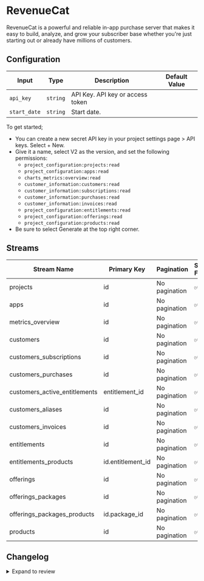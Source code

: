 # RevenueCat
RevenueCat is a powerful and reliable in-app purchase server that makes it easy to build, analyze, and grow your subscriber base whether you&#39;re just starting out or already have millions of customers.

## Configuration

| Input | Type | Description | Default Value |
|-------|------|-------------|---------------|
| `api_key` | `string` | API Key. API key or access token |  |
| `start_date` | `string` | Start date.  |  |

To get started;
- You can create a new secret API key in your project settings page > API keys. Select + New.
- Give it a name, select V2 as the version, and set the following permissions:
  - `project_configuration:projects:read`
  - `project_configuration:apps:read`
  - `charts_metrics:overview:read`
  - `customer_information:customers:read`
  - `customer_information:subscriptions:read`
  - `customer_information:purchases:read`
  - `customer_information:invoices:read`
  - `project_configuration:entitlements:read`
  - `project_configuration:offerings:read`
  - `project_configuration:products:read`
- Be sure to select Generate at the top right corner.

## Streams
| Stream Name | Primary Key | Pagination | Supports Full Sync | Supports Incremental |
|-------------|-------------|------------|---------------------|----------------------|
| projects | id | No pagination | ✅ |  ✅  |
| apps | id | No pagination | ✅ |  ✅  |
| metrics_overview | id | No pagination | ✅ |  ❌  |
| customers | id | No pagination | ✅ |  ✅  |
| customers_subscriptions | id | No pagination | ✅ |  ✅  |
| customers_purchases | id | No pagination | ✅ |  ✅  |
| customers_active_entitlements | entitlement_id | No pagination | ✅ |  ✅  |
| customers_aliases | id | No pagination | ✅ |  ✅  |
| customers_invoices | id | No pagination | ✅ |  ✅  |
| entitlements | id | No pagination | ✅ |  ✅  |
| entitlements_products | id.entitlement_id | No pagination | ✅ |  ✅  |
| offerings | id | No pagination | ✅ |  ✅  |
| offerings_packages | id | No pagination | ✅ |  ✅  |
| offerings_packages_products | id.package_id | No pagination | ✅ |  ✅  |
| products | id | No pagination | ✅ |  ✅  |

## Changelog

<details>
  <summary>Expand to review</summary>

| Version | Date | Pull Request | Subject |
|---------|------|--------------|---------|
| 0.1.5 | 2025-04-12 | [57966](https://github.com/airbytehq/airbyte/pull/57966) | Update dependencies |
| 0.1.4 | 2025-04-05 | [57293](https://github.com/airbytehq/airbyte/pull/57293) | Update dependencies |
| 0.1.3 | 2025-03-29 | [56757](https://github.com/airbytehq/airbyte/pull/56757) | Update dependencies |
| 0.1.2 | 2025-03-22 | [56229](https://github.com/airbytehq/airbyte/pull/56229) | Update dependencies |
| 0.1.1 | 2025-03-08 | [55546](https://github.com/airbytehq/airbyte/pull/55546) | Update dependencies |
| 0.1.0 | 2025-03-07 | [55247](https://github.com/airbytehq/airbyte/pull/55247) | Add cursor pagination, add schemas |
| 0.0.5 | 2025-03-01 | [55042](https://github.com/airbytehq/airbyte/pull/55042) | Update dependencies |
| 0.0.4 | 2025-02-23 | [54621](https://github.com/airbytehq/airbyte/pull/54621) | Update dependencies |
| 0.0.3 | 2025-02-15 | [49343](https://github.com/airbytehq/airbyte/pull/49343) | Update dependencies |
| 0.0.2 | 2024-12-11 | [47735](https://github.com/airbytehq/airbyte/pull/47735) | Starting with this version, the Docker image is now rootless. Please note that this and future versions will not be compatible with Airbyte versions earlier than 0.64 |
| 0.0.1 | 2024-09-23 | | Initial release by [@topefolorunso](https://github.com/topefolorunso) via Connector Builder |

</details>
